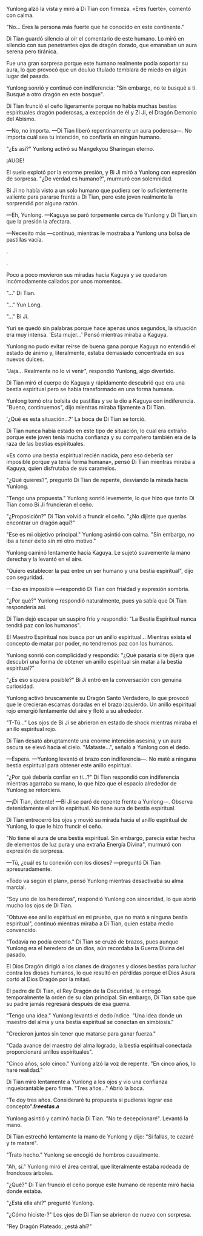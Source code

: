 
Yunlong alzó la vista y miró a Di Tian con firmeza. «Eres fuerte», comentó con calma.

"No... Eres la persona más fuerte que he conocido en este continente."

Di Tian guardó silencio al oír el comentario de este humano. Lo miró en silencio con sus penetrantes ojos de dragón dorado, que emanaban un aura serena pero tiránica.

Fue una gran sorpresa porque este humano realmente podía soportar su aura, lo que provocó que un douluo titulado temblara de miedo en algún lugar del pasado.

Yunlong sonrió y continuó con indiferencia: "Sin embargo, no te busqué a ti. Busqué a otro dragón en este bosque".

Di Tian frunció el ceño ligeramente porque no había muchas bestias espirituales dragón poderosas, a excepción de él y Zi Ji, el Dragón Demonio del Abismo.

—No, no importa. —Di Tian liberó repentinamente un aura poderosa—. No importa cuál sea tu intención, no confiaría en ningún humano.

"¿Es así?" Yunlong activó su Mangekyou Sharingan eterno.

¡AUGE!

El suelo explotó por la enorme presión, y Bi Ji miró a Yunlong con expresión de sorpresa. "¿De verdad es humano?", murmuró con solemnidad.

Bi Ji no había visto a un solo humano que pudiera ser lo suficientemente valiente para pararse frente a Di Tian, ​​pero este joven realmente la sorprendió por alguna razón.

—Eh, Yunlong. —Kaguya se paró torpemente cerca de Yunlong y Di Tian, ​​sin que la presión la afectara.

—Necesito más —continuó, mientras le mostraba a Yunlong una bolsa de pastillas vacía.

.

.

Poco a poco movieron sus miradas hacia Kaguya y se quedaron incómodamente callados por unos momentos.

"..." Di Tian.

"..." Yun Long.

"..." Bi Ji.

Yuri se quedó sin palabras porque hace apenas unos segundos, la situación era muy intensa. 'Esta mujer...' Pensó mientras miraba a Kaguya.

Yunlong no pudo evitar reírse de buena gana porque Kaguya no entendió el estado de ánimo y, literalmente, estaba demasiado concentrada en sus nuevos dulces.

"Jaja... Realmente no lo vi venir", respondió Yunlong, algo divertido.

Di Tian miró el cuerpo de Kaguya y rápidamente descubrió que era una bestia espiritual pero se había transformado en una forma humana.

Yunlong tomó otra bolsita de pastillas y se la dio a Kaguya con indiferencia. "Bueno, continuemos", dijo mientras miraba fijamente a Di Tian.

'¿Qué es esta situación...?' La boca de Di Tian se torció.

Di Tian nunca había estado en este tipo de situación, lo cual era extraño porque este joven tenía mucha confianza y su compañero también era de la raza de las bestias espirituales.

«Es como una bestia espiritual recién nacida, pero eso debería ser imposible porque ya tenía forma humana», pensó Di Tian mientras miraba a Kaguya, quien disfrutaba de sus caramelos.

"¿Qué quieres?", preguntó Di Tian de repente, desviando la mirada hacia Yunlong.

"Tengo una propuesta." Yunlong sonrió levemente, lo que hizo que tanto Di Tian como Bi Ji fruncieran el ceño.

"¿Proposición?" Di Tian volvió a fruncir el ceño. "¿No dijiste que querías encontrar un dragón aquí?"

"Ese es mi objetivo principal." Yunlong asintió con calma. "Sin embargo, no iba a tener éxito sin mi otro motivo."

Yunlong caminó lentamente hacia Kaguya. Le sujetó suavemente la mano derecha y la levantó en el aire.

"Quiero establecer la paz entre un ser humano y una bestia espiritual", dijo con seguridad.

—Eso es imposible —respondió Di Tian con frialdad y expresión sombría.

"¿Por qué?" Yunlong respondió naturalmente, pues ya sabía que Di Tian respondería así.

Di Tian dejó escapar un suspiro frío y respondió: "La Bestia Espiritual nunca tendrá paz con los humanos".

El Maestro Espiritual nos busca por un anillo espiritual... Mientras exista el concepto de matar por poder, no tendremos paz con los humanos.

Yunlong sonrió con complicidad y respondió: "¿Qué pasaría si te dijera que descubrí una forma de obtener un anillo espiritual sin matar a la bestia espiritual?"

"¿Es eso siquiera posible?" Bi Ji entró en la conversación con genuina curiosidad.

Yunlong activó bruscamente su Dragón Santo Verdadero, lo que provocó que le crecieran escamas doradas en el brazo izquierdo. Un anillo espiritual rojo emergió lentamente del aire y flotó a su alrededor.

"T-Tú..." Los ojos de Bi Ji se abrieron en estado de shock mientras miraba el anillo espiritual rojo.

Di Tian desató abruptamente una enorme intención asesina, y un aura oscura se elevó hacia el cielo. "Mataste...", señaló a Yunlong con el dedo.

—Espera. —Yunlong levantó el brazo con indiferencia—. No maté a ninguna bestia espiritual para obtener este anillo espiritual.

"¿Por qué debería confiar en ti...?" Di Tian respondió con indiferencia mientras agarraba su mano, lo que hizo que el espacio alrededor de Yunlong se retorciera.

—¡Di Tian, ​​detente! —Bi Ji se paró de repente frente a Yunlong—. Observa detenidamente el anillo espiritual. No tiene aura de bestia espiritual.

Di Tian entrecerró los ojos y movió su mirada hacia el anillo espiritual de Yunlong, lo que le hizo fruncir el ceño.

"No tiene el aura de una bestia espiritual. Sin embargo, parecía estar hecha de elementos de luz pura y una extraña Energía Divina", murmuró con expresión de sorpresa.

—Tú, ¿cuál es tu conexión con los dioses? —preguntó Di Tian apresuradamente.

«Todo va según el plan», pensó Yunlong mientras desactivaba su alma marcial.

"Soy uno de los herederos", respondió Yunlong con sinceridad, lo que abrió mucho los ojos de Di Tian.

"Obtuve ese anillo espiritual en mi prueba, que no mató a ninguna bestia espiritual", continuó mientras miraba a Di Tian, ​​quien estaba medio convencido.

"Todavía no podía creerlo." Di Tian se cruzó de brazos, pues aunque Yunlong era el heredero de un dios, aún recordaba la Guerra Divina del pasado.

El Dios Dragón dirigió a los clanes de dragones y dioses bestias para luchar contra los dioses humanos, lo que resultó en pérdidas porque el Dios Asura cortó al Dios Dragón por la mitad.

El padre de Di Tian, ​​el Rey Dragón de la Oscuridad, le entregó temporalmente la orden de su clan principal. Sin embargo, Di Tian sabe que su padre jamás regresará después de esa guerra.

"Tengo una idea." Yunlong levantó el dedo índice. "Una idea donde un maestro del alma y una bestia espiritual se conectan en simbiosis."

"Crecieron juntos sin tener que matarse para ganar fuerza."

"Cada avance del maestro del alma logrado, la bestia espiritual conectada proporcionará anillos espirituales".

"Cinco años, solo cinco." Yunlong alzó la voz de repente. "En cinco años, lo haré realidad."

Di Tian miró lentamente a Yunlong a los ojos y vio una confianza inquebrantable pero firme. "Tres años..." Abrió la boca.

"Te doy tres años. Consideraré tu propuesta si pudieras lograr ese concepto".𝒇𝒓𝒆𝒆𝒔𝒕𝒂𝒔.𝒂

Yunlong asintió y caminó hacia Di Tian. "No te decepcionaré". Levantó la mano.

Di Tian estrechó lentamente la mano de Yunlong y dijo: "Si fallas, te cazaré y te mataré".

"Trato hecho." Yunlong se encogió de hombros casualmente.

"Ah, sí." Yunlong miró el área central, que literalmente estaba rodeada de frondosos árboles.

"¿Qué?" Di Tian frunció el ceño porque este humano de repente miró hacia donde estaba.

"¿Está ella ahí?" preguntó Yunlong.

"¿Cómo hiciste-?" Los ojos de Di Tian se abrieron de nuevo con sorpresa.

"Rey Dragón Plateado, ¿está ahí?"